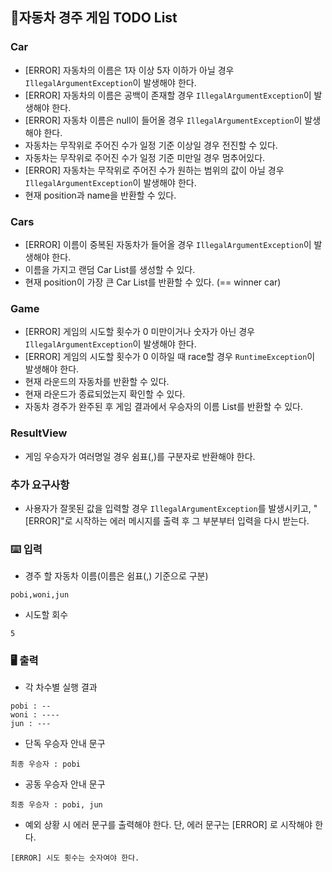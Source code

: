 ## 📄자동차 경주 게임 TODO List

### Car

- [ERROR] 자동차의 이름은 1자 이상 5자 이하가 아닐 경우 `IllegalArgumentException`이 발생해야 한다.
- [ERROR] 자동차의 이름은 공백이 존재할 경우 `IllegalArgumentException`이 발생해야 한다.
- [ERROR] 자동차 이름은 null이 들어올 경우 `IllegalArgumentException`이 발생해야 한다.
- 자동차는 무작위로 주어진 수가 일정 기준 이상일 경우 전진할 수 있다.
- 자동차는 무작위로 주어진 수가 일정 기준 미만일 경우 멈추어있다.
- [ERROR] 자동차는 무작위로 주어진 수가 원하는 범위의 값이 아닐 경우 `IllegalArgumentException`이 발생해야 한다.
- 현재 position과 name을 반환할 수 있다.

### Cars

- [ERROR] 이름이 중복된 자동차가 들어올 경우 `IllegalArgumentException`이 발생해야 한다.
- 이름을 가지고 랜덤 Car List를 생성할 수 있다.
- 현재 position이 가장 큰 Car List를 반환할 수 있다. (== winner car)

### Game

- [ERROR] 게임의 시도할 횟수가 0 미만이거나 숫자가 아닌 경우 `IllegalArgumentException`이 발생해야 한다.
- [ERROR] 게임의 시도할 횟수가 0 이하일 때 race할 경우 `RuntimeException`이 발생해야 한다.
- 현재 라운드의 자동차를 반환할 수 있다.
- 현재 라운드가 종료되었는지 확인할 수 있다.
- 자동차 경주가 완주된 후 게임 결과에서 우승자의 이름 List를 반환할 수 있다.

### ResultView

- 게임 우승자가 여러명일 경우 쉼표(,)를 구분자로 반환해야 한다.

### 추가 요구사항

- 사용자가 잘못된 값을 입력할 경우 `IllegalArgumentException`를 발생시키고, "[ERROR]"로 시작하는 에러 메시지를 출력 후 그 부분부터 입력을 다시 받는다.

###  ⌨️ 입력

- 경주 할 자동차 이름(이름은 쉼표(,) 기준으로 구분)

```
pobi,woni,jun
```

- 시도할 회수

```
5
```

### 🖥 출력

- 각 차수별 실행 결과

```
pobi : --
woni : ----
jun : ---
```

- 단독 우승자 안내 문구

```
최종 우승자 : pobi
```

- 공동 우승자 안내 문구

```
최종 우승자 : pobi, jun
```

- 예외 상황 시 에러 문구를 출력해야 한다. 단, 에러 문구는 [ERROR] 로 시작해야 한다.

```
[ERROR] 시도 횟수는 숫자여야 한다.
```